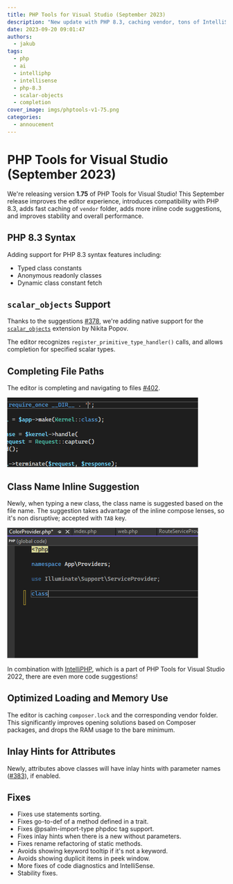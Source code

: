 ```yaml
---
title: PHP Tools for Visual Studio (September 2023)
description: "New update with PHP 8.3, caching vendor, tons of IntelliSense improvements, and more!"
date: 2023-09-20 09:01:47
authors:
  - jakub
tags:
  - php
  - ai
  - intelliphp
  - intellisense
  - php-8.3
  - scalar-objects
  - completion
cover_image: imgs/phptools-v1-75.png
categories:
  - annoucement
---
```


# PHP Tools for Visual Studio (September 2023)

We're releasing version **1.75** of PHP Tools for Visual Studio! This September release improves the editor experience, introduces compatibility with PHP 8.3, adds fast caching of `vendor` folder, adds more inline code suggestions, and improves stability and overall performance.

<!-- more -->

## PHP 8.3 Syntax

Adding support for PHP 8.3 syntax features including:

- Typed class constants
- Anonymous readonly classes
- Dynamic class constant fetch

## `scalar_objects` Support

Thanks to the suggestions [#378](https://github.com/DEVSENSE/phptools-docs/issues/378), we're adding native support for the [`scalar_objects`](https://github.com/nikic/scalar_objects) extension by Nikita Popov.

The editor recognizes `register_primitive_type_handler()` calls, and allows completion for specified scalar types.

## Completing File Paths

The editor is completing and navigating to files [#402](https://github.com/DEVSENSE/phptools-docs/issues/402).

![file path suggestion](https://github.com/DEVSENSE/phptools-docs/blob/master/content/vs/releasenotes/imgs/vs-complete-filenames.gif?raw=true)

## Class Name Inline Suggestion

Newly, when typing a new class, the class name is suggested based on the file name. The suggestion takes advantage of the inline compose lenses, so it's non disruptive; accepted with `TAB` key.

![class name suggestion](https://github.com/DEVSENSE/phptools-docs/blob/master/content/vs/releasenotes/imgs/vs-complete-class-name.gif?raw=true)

In combination with [IntelliPHP](https://blog.devsense.com/2023/php-and-visual-studio-updates-july-2023), which is a part of PHP Tools for Visual Studio 2022, there are even more code suggestions!

## Optimized Loading and Memory Use

The editor is caching `composer.lock` and the corresponding vendor folder. This significantly improves opening solutions based on Composer packages, and drops the RAM usage to the bare minimum.

## Inlay Hints for Attributes

Newly, attributes above classes will have inlay hints with parameter names ([#383](https://github.com/DEVSENSE/phptools-docs/issues/383)), if enabled.

## Fixes

- Fixes use statements sorting.
- Fixes go-to-def of a method defined in a trait.
- Fixes @psalm-import-type phpdoc tag support.
- Fixes inlay hints when there is a new without parameters.
- Fixes rename refactoring of static methods.
- Avoids showing keyword tooltip if it's not a keyword.
- Avoids showing duplicit items in peek window.
- More fixes of code diagnostics and IntelliSense.
- Stability fixes.
